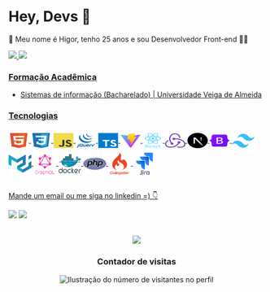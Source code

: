 
# Hey, Devs 👋

📌 Meu nome é Higor, tenho 25 anos e sou Desenvolvedor Front-end  👨‍💻  

<div>
  <a href="https://github.com/Himefe">
  <img height="180em" src="https://github-readme-stats.vercel.app/api?username=Himefe&show_icons=true&theme=dark&include_all_commits=true&count_private=true"/>
  <img height="180em" src="https://github-readme-stats.vercel.app/api/top-langs/?username=Himefe&layout=compact&langs_count=7&theme=dark"/>
</div>

### Formação Acadêmica 

- Sistemas de informação (Bacharelado) | Universidade Veiga de Almeida

### Tecnologias
<div>
  <img title="HTML5" align="center" alt="HTML5" height="30" width="40" src="https://raw.githubusercontent.com/devicons/devicon/master/icons/html5/html5-original.svg">
  <img title="CSS3" align="center" alt="CSS3" height="30" width="40" src="https://raw.githubusercontent.com/devicons/devicon/master/icons/css3/css3-original.svg">
  <img title="Javascript" align="center" alt="Javascript" height="30" width="40" src="https://raw.githubusercontent.com/devicons/devicon/master/icons/javascript/javascript-original.svg">
  <img title="JQuery" align="center" alt="JQuery" height="30" width="40" src="https://raw.githubusercontent.com/devicons/devicon/refs/heads/master/icons/jquery/jquery-plain-wordmark.svg">
  <img title="Typescript" align="center" alt="Typescript" height="30" width="40" src="https://raw.githubusercontent.com/devicons/devicon/master/icons/typescript/typescript-original.svg">
  <img title="Vite" align="center" alt="Vite" height="30" width="40" src="https://raw.githubusercontent.com/devicons/devicon/refs/heads/master/icons/vitejs/vitejs-original.svg">
  <img title="React" align="center" alt="React" height="30" width="40" src="https://raw.githubusercontent.com/devicons/devicon/refs/heads/master/icons/react/react-original-wordmark.svg">
  <img title="Redux" align="center" alt="Redux" height="30" width="40" src="https://raw.githubusercontent.com/devicons/devicon/refs/heads/master/icons/redux/redux-original.svg">
  <img title="Next" align="center" alt="Next" height="30" width="40" src="https://raw.githubusercontent.com/devicons/devicon/refs/heads/master/icons/nextjs/nextjs-original.svg">
  <img title="Bootstrap" align="center" alt="Bootstrap" height="30" width="40" src="https://github.com/devicons/devicon/blob/master/icons/bootstrap/bootstrap-original.svg">
  <img title="TailwindCSS" align="center" alt="Tailwind" height="45" width="45" src="https://raw.githubusercontent.com/devicons/devicon/refs/heads/master/icons/tailwindcss/tailwindcss-original.svg">
  <img title="Material UI (MUI)" align="center" alt="Material UI" height="45" width="45" src="https://raw.githubusercontent.com/devicons/devicon/refs/heads/master/icons/materialui/materialui-original.svg">
  <img title="GraphQL (Hasura)" align="center" alt="GraphQL" height="45" width="45" src="https://raw.githubusercontent.com/devicons/devicon/refs/heads/master/icons/graphql/graphql-plain-wordmark.svg">
  <img title="Docker" align="center" alt="Docker" height="45" width="45" src="https://raw.githubusercontent.com/devicons/devicon/refs/heads/master/icons/docker/docker-original-wordmark.svg">
  <img title="PHP" align="center" alt="PHP" height="45" width="45" src="https://raw.githubusercontent.com/devicons/devicon/refs/heads/master/icons/php/php-original.svg">
  <img title="CodeIgniter 3 e 4" align="center" alt="CodeIgniter" height="45" width="45" src="https://raw.githubusercontent.com/devicons/devicon/refs/heads/master/icons/codeigniter/codeigniter-plain-wordmark.svg">
  <img title="JIRA" align="center" alt="JIRA" height="45" width="45" src="https://raw.githubusercontent.com/devicons/devicon/refs/heads/master/icons/jira/jira-original-wordmark.svg">
</div><br/>

Mande um email ou me siga no linkedin =) 👇

<div> 
  <a href = "mailto:higorfernandes21@hotmail.com"><img src="https://img.shields.io/badge/-Gmail-%23333?style=for-the-badge&logo=gmail&logoColor=white" target="_blank"></a>
  <a href="https://www.linkedin.com/in/Himefe/" target="_blank" rel=”noopener noreferrer”><img src="https://img.shields.io/badge/-LinkedIn-%230077B5?style=for-the-badge&logo=linkedin&logoColor=white" target="_blank"></a>   
</div><br/>
 
<p align="center">
  <a
    href="https://github.com/ryo-ma/github-profile-trophy"
    title="repositório de troféus"
  >
    <img
      width="800"
      src="https://github-profile-trophy.vercel.app/?username=Himefe&column=8&theme=darkhub&no-frame=true&no-bg=true"
    />
  </a>
</p>
  
<div align="center">
  <h3><b>Contador de visitas</b></h3>
</div>

<p align="center">
  <img
    src="https://profile-counter.glitch.me/Himefe/count.svg"
    alt="Ilustração do número de visitantes no perfil"
  />
</p>
